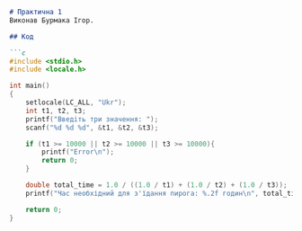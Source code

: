 ```markdown
# Практична 1
Виконав Бурмака Ігор.

## Код

```c
#include <stdio.h>
#include <locale.h>

int main()
{
    setlocale(LC_ALL, "Ukr");
    int t1, t2, t3;
    printf("Введiть три значення: ");
    scanf("%d %d %d", &t1, &t2, &t3);

    if (t1 >= 10000 || t2 >= 10000 || t3 >= 10000){
        printf("Error\n");
        return 0;
    }

    double total_time = 1.0 / ((1.0 / t1) + (1.0 / t2) + (1.0 / t3));
    printf("Час необхідний для з'їдання пирога: %.2f годин\n", total_time);

    return 0;
}
